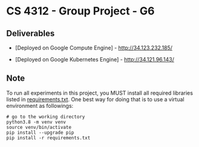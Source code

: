 # CS 4312 - Group Project - G6


## Deliverables

- [Deployed on Google Compute Engine] - http://34.123.232.185/
 
- [Deployed on Google Kubernetes Engine] - http://34.121.96.143/


## Note
To run all experiments in this project, you MUST install all required libraries 
listed in [requirements.txt](./requirements.txt). One best way for doing that is to use a virtual environment 
as followings:
```commandline
# go to the working directory
python3.8 -m venv venv
source venv/bin/activate
pip install --upgrade pip
pip install -r requirements.txt
```